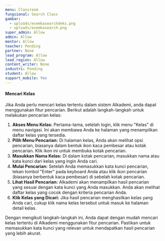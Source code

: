 ```yaml
---
menu: Classroom
fungsional: Search Class
gambar:
  - uploads/esemkasearchdeks.png
  - uploads/esemkasearch.png
super_admin: Allow
admin: Allow
mentor: Allow
teacher: Pending
partner: None
lead_program: Allow
lead_region: Allow
content_writer: None
industri: Pending
student: Allow
support_mobile: Yes
---
```

#### Mencari Kelas

Jika Anda perlu mencari kelas tertentu dalam sistem Alkademi, anda dapat menggunakan fitur pencarian. Berikut adalah langkah-langkah untuk melakukan pencarian kelas:

1. **Akses Menu Kelas:** Pertama-tama, setelah login, klik menu "Kelas" di menu navigasi. Ini akan membawa Anda ke halaman yang menampilkan daftar kelas yang tersedia.
2. **Pilih Menu Pencarian:** Di halaman kelas, Anda akan melihat opsi pencarian, biasanya dalam bentuk ikon kaca pembesar atau kotak pencarian. Klik ikon ini untuk membuka kotak pencarian.
3. **Masukkan Nama Kelas:** Di dalam kotak pencarian, masukkan nama atau kata kunci dari kelas yang ingin Anda cari.
4. **Mulai Pencarian:** Setelah Anda memasukkan kata kunci pencarian, tekan tombol "Enter" pada keyboard Anda atau klik ikon pencarian (biasanya berbentuk kaca pembesar) di sebelah kotak pencarian.
5. **Lihat Hasil Pencarian:** Alkademi akan menampilkan hasil pencarian yang sesuai dengan kata kunci yang Anda masukkan. Anda akan melihat daftar kelas yang cocok dengan kriteria pencarian Anda.
6. **Klik Kelas yang Dicari:** Jika hasil pencarian menghasilkan kelas yang Anda cari, cukup klik nama kelas tersebut untuk masuk ke halaman detail kelas.

Dengan mengikuti langkah-langkah ini, Anda dapat dengan mudah mencari kelas tertentu di Alkademi menggunakan fitur pencarian. Pastikan untuk memasukkan kata kunci yang relevan untuk mendapatkan hasil pencarian yang lebih akurat.